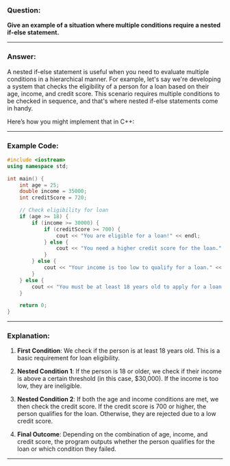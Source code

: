 ### **Question:**
**Give an example of a situation where multiple conditions require a nested if-else statement.**

---

### **Answer:**
A nested if-else statement is useful when you need to evaluate multiple conditions in a hierarchical manner. For example, let's say we're developing a system that checks the eligibility of a person for a loan based on their age, income, and credit score. This scenario requires multiple conditions to be checked in sequence, and that's where nested if-else statements come in handy.

Here’s how you might implement that in C++:

---

### **Example Code:**

```cpp
#include <iostream>
using namespace std;

int main() {
    int age = 25;
    double income = 35000;
    int creditScore = 720;

    // Check eligibility for loan
    if (age >= 18) {
        if (income >= 30000) {
            if (creditScore >= 700) {
                cout << "You are eligible for a loan!" << endl;
            } else {
                cout << "You need a higher credit score for the loan." << endl;
            }
        } else {
            cout << "Your income is too low to qualify for a loan." << endl;
        }
    } else {
        cout << "You must be at least 18 years old to apply for a loan." << endl;
    }

    return 0;
}
```

---

### **Explanation:**

1. **First Condition**: We check if the person is at least 18 years old. This is a basic requirement for loan eligibility.
   
2. **Nested Condition 1**: If the person is 18 or older, we check if their income is above a certain threshold (in this case, $30,000). If the income is too low, they are ineligible.

3. **Nested Condition 2**: If both the age and income conditions are met, we then check the credit score. If the credit score is 700 or higher, the person qualifies for the loan. Otherwise, they are rejected due to a low credit score.

4. **Final Outcome**: Depending on the combination of age, income, and credit score, the program outputs whether the person qualifies for the loan or which condition they failed.

---
